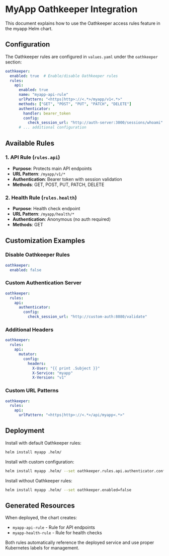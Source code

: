 # MyApp Oathkeeper Integration

This document explains how to use the Oathkeeper access rules feature in the myapp Helm chart.

## Configuration

The Oathkeeper rules are configured in `values.yaml` under the `oathkeeper` section:

```yaml
oathkeeper:
  enabled: true  # Enable/disable Oathkeeper rules
  rules:
    api:
      enabled: true
      name: "myapp-api-rule"
      urlPattern: "<https|http>://<.*>/myapp/v1<.*>"
      methods: ["GET", "POST", "PUT", "PATCH", "DELETE"]
      authenticator:
        handler: bearer_token
        config:
          check_session_url: "http://auth-server:3000/sessions/whoami"
      # ... additional configuration
```

## Available Rules

### 1. API Rule (`rules.api`)
- **Purpose**: Protects main API endpoints
- **URL Pattern**: `/myapp/v1/*`
- **Authentication**: Bearer token with session validation
- **Methods**: GET, POST, PUT, PATCH, DELETE

### 2. Health Rule (`rules.health`)
- **Purpose**: Health check endpoint
- **URL Pattern**: `/myapp/health/*` 
- **Authentication**: Anonymous (no auth required)
- **Methods**: GET

## Customization Examples

### Disable Oathkeeper Rules
```yaml
oathkeeper:
  enabled: false
```

### Custom Authentication Server
```yaml
oathkeeper:
  rules:
    api:
      authenticator:
        config:
          check_session_url: "http://custom-auth:8080/validate"
```

### Additional Headers
```yaml
oathkeeper:
  rules:
    api:
      mutator:
        config:
          headers:
            X-User: "{{ print .Subject }}"
            X-Service: "myapp"
            X-Version: "v1"
```

### Custom URL Patterns
```yaml
oathkeeper:
  rules:
    api:
      urlPattern: "<https|http>://<.*>/api/myapp<.*>"
```

## Deployment

Install with default Oathkeeper rules:
```bash
helm install myapp .helm/
```

Install with custom configuration:
```bash
helm install myapp .helm/ --set oathkeeper.rules.api.authenticator.config.check_session_url="http://custom-auth:9000/sessions"
```

Install without Oathkeeper rules:
```bash
helm install myapp .helm/ --set oathkeeper.enabled=false
```

## Generated Resources

When deployed, the chart creates:
- `myapp-api-rule` - Rule for API endpoints
- `myapp-health-rule` - Rule for health checks

Both rules automatically reference the deployed service and use proper Kubernetes labels for management.